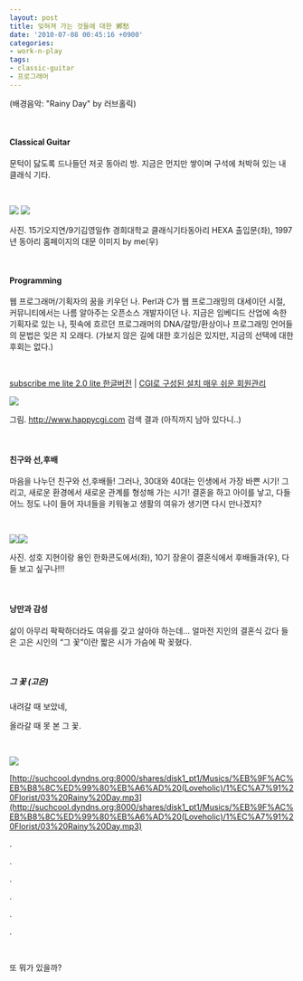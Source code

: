 ```yaml
---
layout: post
title: 잊혀져 가는 것들에 대한 鄕愁
date: '2010-07-08 00:45:16 +0900'
categories:
- work-n-play
tags:
- classic-guitar
- 프로그래머
---
```


(배경음악: "Rainy Day" by 러브홀릭)

 
#### Classical Guitar
  
문턱이 닳도록 드나들던 저곳 동아리 방. 지금은 먼지만 쌓이며 구석에 처박혀 있는 내 클래식 기타.
  
 
  
[![](http://localhost:8000/wp-content/uploads/1/cfile4.uf.1724A3344CDBE37D490208.jpg)](http://localhost:8000/wp-content/uploads/1/cfile28.uf.143ACD0F4CDBE37D39BBA1.jpg) [![](http://localhost:8000/wp-content/uploads/1/cfile22.uf.162ED7104CDBE37D1308BA.jpg)](http://localhost:8000/wp-content/uploads/1/cfile29.uf.113CA7114CDBE37D207BD6.jpg) 
  
사진. 15기오지연/9기김영일作 경희대학교 클래식기타동아리 HEXA 출입문(좌), 1997년 동아리 홈페이지의 대문 이미지 by me(우)
  
 
  #### Programming    <br />
  
웹 프로그래머/기획자의 꿈을 키우던 나. Perl과 C가 웹 프로그래밍의 대세이던 시절, 커뮤니티에서는 나름 알아주는 오픈소스 개발자이던 나. 지금은 임베디드 산업에 속한 기획자로 있는 나, 핏속에 흐르던 프로그래머의 DNA/갈망/환상이나 프로그래밍 언어들의 문법은 잊은 지 오래다. (가보지 않은 길에 대한 호기심은 있지만, 지금의 선택에 대한 후회는 없다.)
  
 
  
[subscribe me lite 2.0 lite 한글버전](http://happycgi.com/detail.cgi?number=4441) | [CGI로 구성된 설치 매우 쉬운 회원관리](http://happycgi.com/detail.cgi?number=4570)
  
[![](http://localhost:8000/wp-content/uploads/1/cfile9.uf.116E5D124CDBE37E40162B.png)](http://localhost:8000/wp-content/uploads/1/cfile7.uf.1541012E4CDBE37D0554A7.png) 
  
그림. http://www.happycgi.com 검색 결과 (아직까지 남아 있다니..)
  
 
  #### 친구와 선,후배
  
마음을 나누던 친구와 선,후배들! 그러나, 30대와 40대는 인생에서 가장 바쁜 시기! 그리고, 새로운 환경에서 새로운 관계를 형성해 가는 시기! 결혼을 하고 아이를 낳고, 다들 어느 정도 나이 들어 자녀들을 키워놓고 생활의 여유가 생기면 다시 만나겠지? 
  
 
  
[![](http://localhost:8000/wp-content/uploads/1/cfile1.uf.12041A284CDBE37E1AD5B7.jpg)](http://localhost:8000/wp-content/uploads/1/cfile21.uf.1578070E4CDBE37E5571DB.jpg)[![](http://localhost:8000/wp-content/uploads/1/cfile4.uf.124366244CDBE37E233298.jpg)](http://localhost:8000/wp-content/uploads/1/cfile25.uf.14792A254CDBE37E0D3F30.jpg) 
  
사진. 성호 지현이랑 용인 한화콘도에서(좌), 10기 장윤이 결혼식에서 후배들과(우), 다들 보고 싶구나!!! 
  
 
  #### 낭만과 감성
  
삶이 아무리 팍팍하더라도 여유를 갖고 살아야 하는데… 얼마전 지인의 결혼식 갔다 들은 고은 시인의 “그 꽃”이란 짧은 시가 가슴에 팍 꽂혔다. 
  
 
  ##### 그 꽃 (고은)
  
내려갈 때 보았네,
  
올라갈 때 못 본 그 꽃.
  
 
  
[![](http://localhost:8000/wp-content/uploads/1/cfile25.uf.1345442E4CDBE380013406.gif)](http://localhost:8000/wp-content/uploads/1/cfile9.uf.181F7C034CDBE37F49C693.gif) 
  
[http://suchcool.dyndns.org:8000/shares/disk1_pt1/Musics/%EB%9F%AC%EB%B8%8C%ED%99%80%EB%A6%AD%20(Loveholic)/1%EC%A7%91%20Florist/03%20Rainy%20Day.mp3](http://suchcool.dyndns.org:8000/shares/disk1_pt1/Musics/%EB%9F%AC%EB%B8%8C%ED%99%80%EB%A6%AD%20(Loveholic)/1%EC%A7%91%20Florist/03%20Rainy%20Day.mp3)
  
.
  
.
  
.
  
.
  
.
  
.
  
 
  
또 뭐가 있을까?
